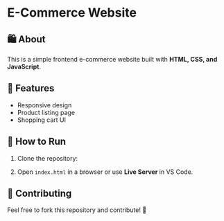 # E-Commerce Website

## 🛍️ About
This is a simple frontend e-commerce website built with **HTML, CSS, and JavaScript**.

## 🚀 Features
- Responsive design
- Product listing page
- Shopping cart UI

## 📌 How to Run
1. Clone the repository:

2. Open `index.html` in a browser or use **Live Server** in VS Code.

## 🤝 Contributing
Feel free to fork this repository and contribute! 🚀
